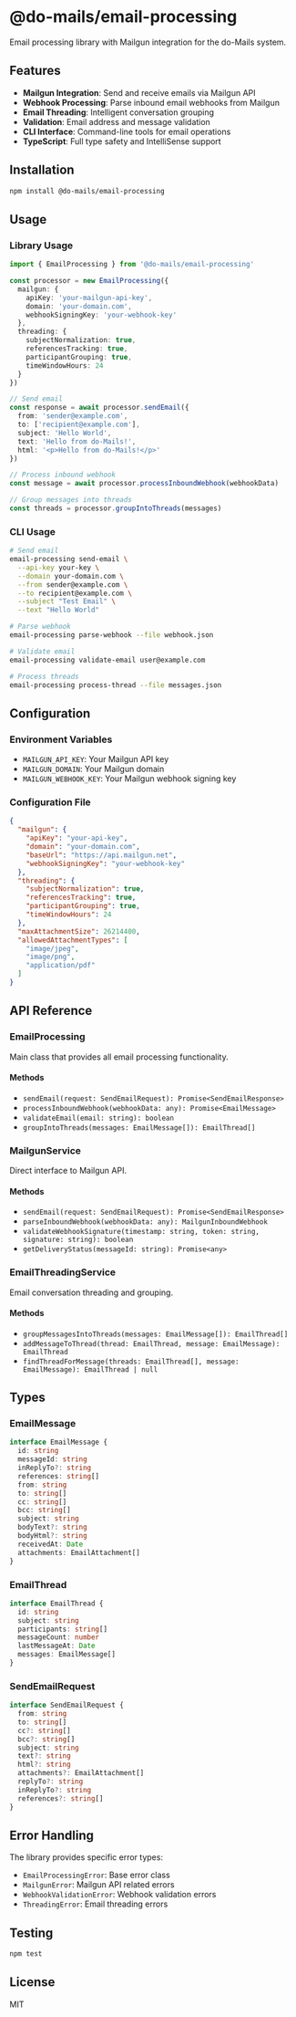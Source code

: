 # @do-mails/email-processing

Email processing library with Mailgun integration for the do-Mails system.

## Features

- **Mailgun Integration**: Send and receive emails via Mailgun API
- **Webhook Processing**: Parse inbound email webhooks from Mailgun
- **Email Threading**: Intelligent conversation grouping
- **Validation**: Email address and message validation
- **CLI Interface**: Command-line tools for email operations
- **TypeScript**: Full type safety and IntelliSense support

## Installation

```bash
npm install @do-mails/email-processing
```

## Usage

### Library Usage

```typescript
import { EmailProcessing } from '@do-mails/email-processing'

const processor = new EmailProcessing({
  mailgun: {
    apiKey: 'your-mailgun-api-key',
    domain: 'your-domain.com',
    webhookSigningKey: 'your-webhook-key'
  },
  threading: {
    subjectNormalization: true,
    referencesTracking: true,
    participantGrouping: true,
    timeWindowHours: 24
  }
})

// Send email
const response = await processor.sendEmail({
  from: 'sender@example.com',
  to: ['recipient@example.com'],
  subject: 'Hello World',
  text: 'Hello from do-Mails!',
  html: '<p>Hello from do-Mails!</p>'
})

// Process inbound webhook
const message = await processor.processInboundWebhook(webhookData)

// Group messages into threads
const threads = processor.groupIntoThreads(messages)
```

### CLI Usage

```bash
# Send email
email-processing send-email \
  --api-key your-key \
  --domain your-domain.com \
  --from sender@example.com \
  --to recipient@example.com \
  --subject "Test Email" \
  --text "Hello World"

# Parse webhook
email-processing parse-webhook --file webhook.json

# Validate email
email-processing validate-email user@example.com

# Process threads
email-processing process-thread --file messages.json
```

## Configuration

### Environment Variables

- `MAILGUN_API_KEY`: Your Mailgun API key
- `MAILGUN_DOMAIN`: Your Mailgun domain
- `MAILGUN_WEBHOOK_KEY`: Your Mailgun webhook signing key

### Configuration File

```json
{
  "mailgun": {
    "apiKey": "your-api-key",
    "domain": "your-domain.com",
    "baseUrl": "https://api.mailgun.net",
    "webhookSigningKey": "your-webhook-key"
  },
  "threading": {
    "subjectNormalization": true,
    "referencesTracking": true,
    "participantGrouping": true,
    "timeWindowHours": 24
  },
  "maxAttachmentSize": 26214400,
  "allowedAttachmentTypes": [
    "image/jpeg",
    "image/png",
    "application/pdf"
  ]
}
```

## API Reference

### EmailProcessing

Main class that provides all email processing functionality.

#### Methods

- `sendEmail(request: SendEmailRequest): Promise<SendEmailResponse>`
- `processInboundWebhook(webhookData: any): Promise<EmailMessage>`
- `validateEmail(email: string): boolean`
- `groupIntoThreads(messages: EmailMessage[]): EmailThread[]`

### MailgunService

Direct interface to Mailgun API.

#### Methods

- `sendEmail(request: SendEmailRequest): Promise<SendEmailResponse>`
- `parseInboundWebhook(webhookData: any): MailgunInboundWebhook`
- `validateWebhookSignature(timestamp: string, token: string, signature: string): boolean`
- `getDeliveryStatus(messageId: string): Promise<any>`

### EmailThreadingService

Email conversation threading and grouping.

#### Methods

- `groupMessagesIntoThreads(messages: EmailMessage[]): EmailThread[]`
- `addMessageToThread(thread: EmailThread, message: EmailMessage): EmailThread`
- `findThreadForMessage(threads: EmailThread[], message: EmailMessage): EmailThread | null`

## Types

### EmailMessage

```typescript
interface EmailMessage {
  id: string
  messageId: string
  inReplyTo?: string
  references: string[]
  from: string
  to: string[]
  cc: string[]
  bcc: string[]
  subject: string
  bodyText?: string
  bodyHtml?: string
  receivedAt: Date
  attachments: EmailAttachment[]
}
```

### EmailThread

```typescript
interface EmailThread {
  id: string
  subject: string
  participants: string[]
  messageCount: number
  lastMessageAt: Date
  messages: EmailMessage[]
}
```

### SendEmailRequest

```typescript
interface SendEmailRequest {
  from: string
  to: string[]
  cc?: string[]
  bcc?: string[]
  subject: string
  text?: string
  html?: string
  attachments?: EmailAttachment[]
  replyTo?: string
  inReplyTo?: string
  references?: string[]
}
```

## Error Handling

The library provides specific error types:

- `EmailProcessingError`: Base error class
- `MailgunError`: Mailgun API related errors
- `WebhookValidationError`: Webhook validation errors
- `ThreadingError`: Email threading errors

## Testing

```bash
npm test
```

## License

MIT
